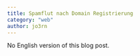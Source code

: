 ```yaml
---
title: Spamflut nach Domain Registrierung
category: "web"
author: jo3rn
---
```


No English version of this blog post.
